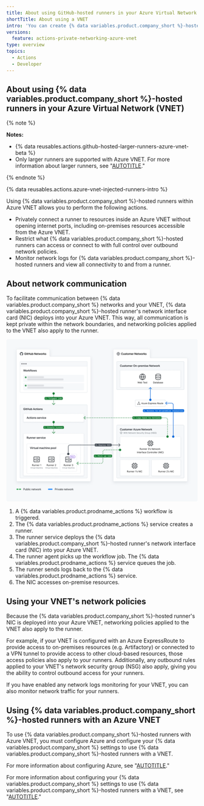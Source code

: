 ```yaml
---
title: About using GitHub-hosted runners in your Azure Virtual Network
shortTitle: About using a VNET
intro: 'You can create {% data variables.product.company_short %}-hosted runners in your Azure Virtual Network(s) (VNET).'
versions:
  feature: actions-private-networking-azure-vnet
type: overview
topics:
  - Actions
  - Developer
---
```


## About using {% data variables.product.company_short %}-hosted runners in your Azure Virtual Network (VNET)

{% note %}

**Notes:**

- {% data reusables.actions.github-hosted-larger-runners-azure-vnet-beta %}
- Only larger runners are supported with Azure VNET. For more information about larger runners, see "[AUTOTITLE](/enterprise-cloud@latest/actions/using-github-hosted-runners/about-larger-runners)."

{% endnote %}

{% data reusables.actions.azure-vnet-injected-runners-intro %}

Using {% data variables.product.company_short %}-hosted runners within Azure VNET allows you to perform the following actions.
- Privately connect a runner to resources inside an Azure VNET without opening internet ports, including on-premises resources accessible from the Azure VNET.
- Restrict what {% data variables.product.company_short %}-hosted runners can access or connect to with full control over outbound network policies.
- Monitor network logs for {% data variables.product.company_short %}-hosted runners and view all connectivity to and from a runner.

## About network communication

To facilitate communication between {% data variables.product.company_short %} networks and your VNET, {% data variables.product.company_short %}-hosted runner's network interface card (NIC) deploys into your Azure VNET. This way, all communication is kept private within the network boundaries, and networking policies applied to the VNET also apply to the runner.

![Diagram of the network communication architecture between GitHub networks and your private networks. The diagram describes each step in connecting GitHub-hosted runners to an Azure VNET. Each step is numbered and the numbers correspond to the numbered descriptions of the step listed below the diagram.](/assets/images/help/actions/actions-vnet-injected-larger-runners-architecture.png)

1. A {% data variables.product.prodname_actions %} workflow is triggered.
1. The {% data variables.product.prodname_actions %} service creates a runner.
1. The runner service deploys the {% data variables.product.company_short %}-hosted runner's network interface card (NIC) into your Azure VNET.
1. The runner agent picks up the workflow job. The {% data variables.product.prodname_actions %} service queues the job.
1. The runner sends logs back to the {% data variables.product.prodname_actions %} service.
1. The NIC accesses on-premise resources.

## Using your VNET's network policies

Because the {% data variables.product.company_short %}-hosted runner's NIC is deployed into your Azure VNET, networking policies applied to the VNET also apply to the runner.

For example, if your VNET is configured with an Azure ExpressRoute to provide access to on-premises resources (e.g. Artifactory) or connected to a VPN tunnel to provide access to other cloud-based resources, those access policies also apply to your runners. Additionally, any outbound rules applied to your VNET's network security group (NSG) also apply, giving you the ability to control outbound access for your runners.

If you have enabled any network logs monitoring for your VNET, you can also monitor network traffic for your runners.

## Using {% data variables.product.company_short %}-hosted runners with an Azure VNET

To use {% data variables.product.company_short %}-hosted runners with Azure VNET, you must configure Azure and configure your {% data variables.product.company_short %} settings to use {% data variables.product.company_short %}-hosted runners with a VNET.

For more information about configuring Azure, see "[AUTOTITLE](/actions/using-github-hosted-runners/connecting-to-a-private-network/configuring-an-azure-virtual-network-for-your-enterprise)."

For more information about configuring your {% data variables.product.company_short %} settings to use {% data variables.product.company_short %}-hosted runners with a VNET, see "[AUTOTITLE](/actions/using-github-hosted-runners/connecting-to-a-private-network/configuring-your-github-settings-for-use-with-azure-virtual-network)."
